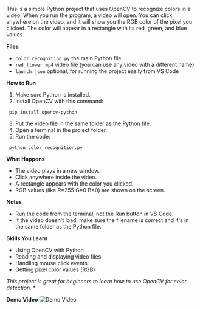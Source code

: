 This is a simple Python project that uses OpenCV to recognize colors in a video. When you run the program, a video will open. You can click anywhere on the video, and it will show you the RGB color of the pixel you clicked. The color will appear in a rectangle with its red, green, and blue values.

**Files**

- `color_recognition.py` the main Python file
- `red_flower.mp4` video file (you can use any video with a different name)
- `launch.json` optional, for running the project easily from VS Code

**How to Run**

1. Make sure Python is installed.
2. Install OpenCV with this command:
  ```
   pip install opencv-python
   ```
3. Put the video file in the same folder as the Python file.
4. Open a terminal in the project folder.
5. Run the code:
  ```
   python color_recognition.py
   ```
**What Happens**

- The video plays in a new window.
- Click anywhere inside the video.
- A rectangle appears with the color you clicked.
- RGB values (like R=255 G=0 B=0) are shown on the screen.

**Notes**

- Run the code from the terminal, not the Run button in VS Code.
- If the video doesn't load, make sure the filename is correct and it's in the same folder as the Python file.

**Skills You Learn**

- Using OpenCV with Python  
- Reading and displaying video files  
- Handling mouse click events  
- Getting pixel color values (RGB)  

*This project is great for beginners to learn how to use OpenCV for color detection.* *

**Demo Video**
![Demo Video](https://github.com/user-attachments/assets/046dd535-62fb-46e6-8abf-ca119885e9f6)
